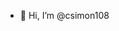 - 👋 Hi, I’m @csimon108

<!---
csimon108/csimon108 is a ✨ special ✨ repository because its `README.md` (this file) appears on your GitHub profile.
You can click the Preview link to take a look at your changes.
--->

